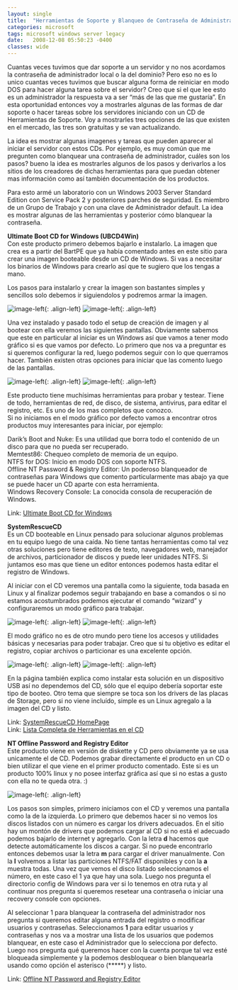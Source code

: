 ```yaml
---
layout: single
title:  "Herramientas de Soporte y Blanqueo de Contraseña de Administrador"
categories: microsoft 
tags: microsoft windows server legacy
date:   2008-12-08 05:50:23 -0400
classes: wide
---
```


Cuantas veces tuvimos que dar soporte a un servidor y no nos acordamos la contraseña de administrador local o la del dominio? Pero eso no es lo unico cuantas veces tuvimos que buscar alguna forma de reiniciar en modo DOS para hacer alguna tarea sobre el servidor? Creo que si el que lee esto es un administrador la respuesta va a ser “más de las que me gustaría”. En esta oportunidad entonces voy a mostrarles algunas de las formas de dar soporte o hacer tareas sobre los servidores iniciando con un CD de Herramientas de Soporte. Voy a mostrarles tres opciones de las que existen en el mercado, las tres son gratuitas y se van actualizando.  
  
La idea es mostrar algunas imagenes y tareas que pueden aparecer al iniciar el servidor con estos CDs. Por ejemplo, es muy común que me pregunten como blanquear una contraseña de administrador, cuáles son los pasos? bueno la idea es mostrarles algunos de los pasos y derivarlos a los sitios de los creadores de dichas herramientas para que puedan obtener mas información como así también documentación de los productos.  
  
Para esto armé un laboratorio con un Windows 2003 Server Standard Edition con Service Pack 2 y posteriores parches de seguridad. Es miembro de un Grupo de Trabajo y con una clave de Administrador default. La idea es mostrar algunas de las herramientas y posterior cómo blanquear la contraseña.  
  
**Ultimate Boot CD for Windows (UBCD4Win)**  
Con este producto primero debemos bajarlo e instalarlo. La imagen que crea es a partir del BartPE que ya había comentado antes en este sitio para crear una imagen booteable desde un CD de Windows. Si vas a necesitar los binarios de Windows para crearlo así que te sugiero que los tengas a mano.  
  
Los pasos para instalarlo y crear la imagen son bastantes simples y sencillos solo debemos ir siguiendolos y podremos armar la imagen.  
  
![image-left](/assets/images/HerramientasdeSoporteyBlanqueodeContrase_D770/image.png "UBCD4Win"){: .align-left}   ![image-left](/assets/images/HerramientasdeSoporteyBlanqueodeContrase_D770/image_3.png "UBCD4Win"){: .align-left}   
  
Una vez instalado y pasado todo el setup de creación de imagen y al bootear con ella veremos las siguientes pantallas. Obviamente sabemos que este en particular al iniciar es un Windows así que vamos a tener modo gráfico si es que vamos por defecto. Lo primero que nos va a preguntar es si queremos configurar la red, luego podemos seguir con lo que querramos hacer. También existen otras opciones para iniciar que las comento luego de las pantallas.  
  
![image-left](/assets/images/HerramientasdeSoporteyBlanqueodeContrase_D770/image_4.png "UBCD4Win"){: .align-left}   ![image-left](/assets/images/HerramientasdeSoporteyBlanqueodeContrase_D770/image_5.png "UBCD4Win"){: .align-left}  
  
Este producto tiene muchísimas herramientas para probar y testear. Tiene de todo, herramientas de red, de disco, de sistema, antivirus, para editar el registro, etc. Es uno de los mas completos que conozco.  
Si no iniciamos en el modo gráfico por defecto vamos a encontrar otros productos muy interesantes para iniciar, por ejemplo:  
  
Darik’s Boot and Nuke: Es una utilidad que borra todo el contenido de un disco para que no pueda ser recuperado.  
Memtest86: Chequeo completo de memoria de un equipo.  
NTFS for DOS: Inicio en modo DOS con soporte NTFS.  
Offline NT Password & Registry Editor: Un poderoso blanqueador de contraseñas para Windows que comento particularmente mas abajo ya que se puede hacer un CD aparte con esta herramienta.  
Windows Recovery Console: La conocida consola de recuperación de Windows.  
  
Link: [Ultimate Boot CD for Windows](http://www.ubcd4win.com/)  
  
**SystemRescueCD**  
Es un CD booteable en Linux pensado para solucionar algunos problemas en tu equipo luego de una caída. No tiene tantas herramientas como tal vez otras soluciones pero tiene editores de texto, navegadores web, manejador de archivos, particionador de discos y puede leer unidades NTFS. Si juntamos eso mas que tiene un editor entonces podemos hasta editar el registro de Windows.  
  
Al iniciar con el CD veremos una pantalla como la siguiente, toda basada en Linux y al finalizar podemos seguir trabajando en base a comandos o si no estamos acostumbrados podemos ejecutar el comando “wizard” y configuraremos un modo gráfico para trabajar.  
  
![image-left](/assets/images/HerramientasdeSoporteyBlanqueodeContrase_D770/image_6.png "SystemRescueCD boot"){: .align-left}  ![image-left](/assets/images/HerramientasdeSoporteyBlanqueodeContrase_D770/image_7.png "SystemRescueCD boot"){: .align-left}  
  
El modo gráfico no es de otro mundo pero tiene los accesos y utilidades básicas y necesarias para poder trabajar. Creo que si tu objetivo es editar el registro, copiar archivos o particionar es una excelente opción.  
  
![image-left](/assets/images/HerramientasdeSoporteyBlanqueodeContrase_D770/image_8.png "SystemRescueCD GUI"){: .align-left}  ![image-left](/assets/images/HerramientasdeSoporteyBlanqueodeContrase_D770/image_9.png "SystemRescueCD GUI"){: .align-left}  
  
En la página también explica como instalar esta solución en un dispositivo USB así no dependemos del CD, sólo que el equipo debería soportar este tipo de booteo. Otro tema que siempre se toca son los drivers de las placas de Storage, pero si no viene incluído, simple es un Linux agregalo a la imagen del CD y listo.  
  
Link: [SystemRescueCD HomePage](http://www.sysresccd.org/Main_Page)  
Link: [Lista Completa de Herramientas en el CD](http://www.sysresccd.org/System-tools)  
  
**NT Offline Password and Registry Editor**  
Este producto viene en versión de diskette y CD pero obviamente ya se usa unicamente el de CD. Podemos grabar directamente el producto en un CD o bien utilizar el que viene en el primer producto comentado. Este si es un producto 100% linux y no posee interfaz gráfica así que si no estas a gusto con ella no te queda otra. :)  
  
![image-left](/assets/images/HerramientasdeSoporteyBlanqueodeContrase_D770/image_10.png "NT Offline Password and Registry Editor"){: .align-left}

Los pasos son simples, primero iniciamos con el CD y veremos una pantalla como la de la izquierda. Lo primero que debemos hacer si no vemos los discos listados con un número es cargar los drivers adecuados. En el sitio hay un montón de drivers que podemos cargar al CD si no está el adecuado podemos bajarlo de internet y agregarlo. Con la letra **d** hacemos que detecte automáticamente los discos a cargar. Si no puede encontrarlo entonces debemos usar la letra **m** para cargar el driver manualmente. Con la **l** volvemos a listar las particiones NTFS/FAT disponibles y con la **a** muestra todas. Una vez que vemos el disco listado seleccionamos el número, en este caso el 1 ya que hay una sola. Luego nos pregunta el directorio config de Windows para ver si lo tenemos en otra ruta y al continuar nos pregunta si queremos resetear una contraseña o iniciar una recovery console con opciones.  
  
Al seleccionar 1 para blanquear la contraseña del administrador nos pregunta si queremos editar alguna entrada del registro o modificar usuarios y contraseñas. Seleccionamos **1** para editar usuarios y contraseñas y nos va a mostrar una lista de los usuarios que podemos blanquear, en este caso el Administrador que lo selecciona por defecto. Luego nos pregunta qué queremos hacer con la cuenta porque tal vez esté bloqueada simplemente y la podemos desbloquear o bien blanquearla usando como opción el asterisco (*****)  y listo.  
  
Link: [Offline NT Password and Registry Editor](http://home.eunet.no/pnordahl/ntpasswd/)